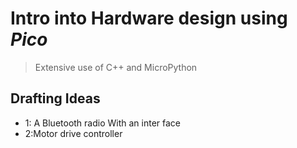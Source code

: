 # Intro into Hardware design using *Pico*
> Extensive use of C++ and MicroPython 

## Drafting Ideas
- 1: A Bluetooth radio With an inter face
- 2:Motor drive controller
 